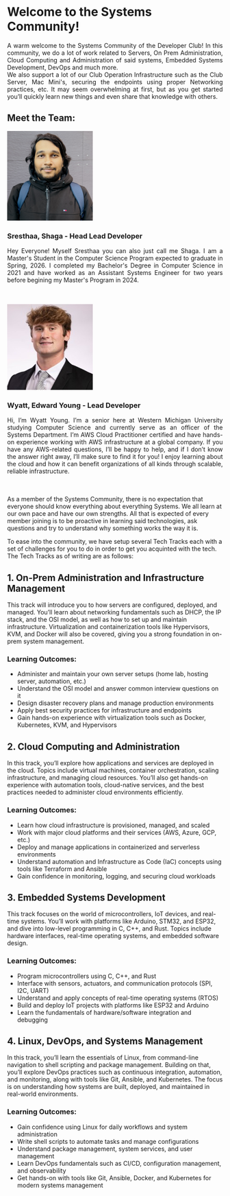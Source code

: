 # Welcome to the Systems Community!

<p align="justify">A warm welcome to the Systems Community of the Developer Club! In this community, we do a lot of work related to Servers, On Prem Administration, Cloud Computing and Administration of said systems, Embedded Systems Development, DevOps and much more.<br>
We also support a lot of our Club Operation Infrastructure such as the Club Server, Mac Mini's, securing the endpoints using proper Networking practices, etc. It may seem overwhelming at first, but as you get started you’ll quickly learn new things and even share that knowledge with others.</p>

## Meet the Team:

<img src="./assets/sresthaa.jpeg" width="200"/>

### Sresthaa, Shaga - Head Lead Developer

<p align="justify">Hey Everyone! Myself Sresthaa you can also just call me Shaga. I am a Master's Student in the Computer Science Program expected to graduate in Spring, 2026. I completed my Bachelor's Degree in Computer Science in 2021 and have worked as an Assistant Systems Engineer for two years before begining my Master's Program in 2024.</p>
<br><br>

<img src="./assets/wyatt.jpg" width="200"/>

### Wyatt, Edward Young - Lead Developer
<p align="justify">Hi, I’m Wyatt Young. I’m a senior here at Western Michigan University studying Computer Science and currently serve as an officer of the Systems Department. I’m AWS Cloud Practitioner certified and have hands-on experience working with AWS infrastructure at a global company. If you have any AWS-related questions, I’ll be happy to help, and if I don’t know the answer right away, I’ll make sure to find it for you! I enjoy learning about the cloud and how it can benefit organizations of all kinds through scalable, reliable infrastructure.

<br><br>
As a member of the Systems Community, there is no expectation that everyone should know everything about everything Systems. We all learn at our own pace and have our own strengths. All that is expected of every member joining is to be proactive in learning said technologies, ask questions and try to understand why something works the way it is.

To ease into the community, we have setup several Tech Tracks each with a set of challenges for you to do in order to get you acquinted with the tech. The Tech Tracks as of writing are as follows:

## 1. On-Prem Administration and Infrastructure Management
This track will introduce you to how servers are configured, deployed, and managed. You’ll learn about networking fundamentals such as DHCP, the IP stack, and the OSI model, as well as how to set up and maintain infrastructure. Virtualization and containerization tools like Hypervisors, KVM, and Docker will also be covered, giving you a strong foundation in on-prem system management.  

### Learning Outcomes: 
- Administer and maintain your own server setups (home lab, hosting server, automation, etc.)  
- Understand the OSI model and answer common interview questions on it  
- Design disaster recovery plans and manage production environments  
- Apply best security practices for infrastructure and endpoints  
- Gain hands-on experience with virtualization tools such as Docker, Kubernetes, KVM, and Hypervisors  

## 2. Cloud Computing and Administration
In this track, you’ll explore how applications and services are deployed in the cloud. Topics include virtual machines, container orchestration, scaling infrastructure, and managing cloud resources. You’ll also get hands-on experience with automation tools, cloud-native services, and the best practices needed to administer cloud environments efficiently.  

### Learning Outcomes: 
- Learn how cloud infrastructure is provisioned, managed, and scaled  
- Work with major cloud platforms and their services (AWS, Azure, GCP, etc.)  
- Deploy and manage applications in containerized and serverless environments  
- Understand automation and Infrastructure as Code (IaC) concepts using tools like Terraform and Ansible  
- Gain confidence in monitoring, logging, and securing cloud workloads  

## 3. Embedded Systems Development
This track focuses on the world of microcontrollers, IoT devices, and real-time systems. You’ll work with platforms like Arduino, STM32, and ESP32, and dive into low-level programming in C, C++, and Rust. Topics include hardware interfaces, real-time operating systems, and embedded software design.

### Learning Outcomes: 
- Program microcontrollers using C, C++, and Rust  
- Interface with sensors, actuators, and communication protocols (SPI, I2C, UART)  
- Understand and apply concepts of real-time operating systems (RTOS)  
- Build and deploy IoT projects with platforms like ESP32 and Arduino  
- Learn the fundamentals of hardware/software integration and debugging  

## 4. Linux, DevOps, and Systems Management
In this track, you’ll learn the essentials of Linux, from command-line navigation to shell scripting and package management. Building on that, you’ll explore DevOps practices such as continuous integration, automation, and monitoring, along with tools like Git, Ansible, and Kubernetes. The focus is on understanding how systems are built, deployed, and maintained in real-world environments.  

### Learning Outcomes: 
- Gain confidence using Linux for daily workflows and system administration  
- Write shell scripts to automate tasks and manage configurations  
- Understand package management, system services, and user management  
- Learn DevOps fundamentals such as CI/CD, configuration management, and observability  
- Get hands-on with tools like Git, Ansible, Docker, and Kubernetes for modern systems management  
</p>